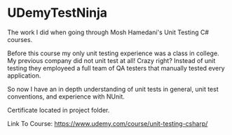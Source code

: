 # UDemyTestNinja
The work I did when going through Mosh Hamedani's Unit Testing C# courses.

Before this course my only unit testing experience was a class in college. My previous company did not unit test at all! Crazy right? Instead of unit testing they employeed a full team of QA testers that manually tested every application.

So now I have an in depth understanding of unit tests in general, unit test conventions, and experience with NUnit.

Certificate located in project folder.

Link To Course: https://www.udemy.com/course/unit-testing-csharp/

